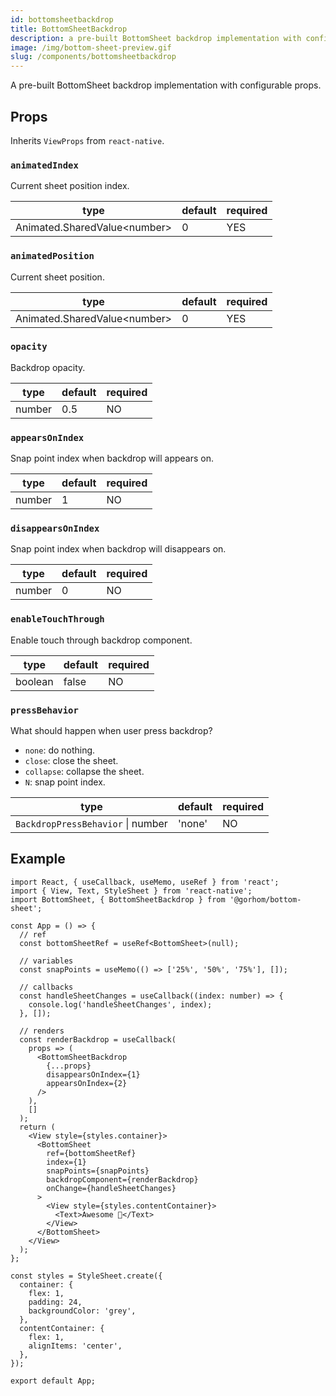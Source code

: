 ```yaml
---
id: bottomsheetbackdrop
title: BottomSheetBackdrop
description: a pre-built BottomSheet backdrop implementation with configurable props.
image: /img/bottom-sheet-preview.gif
slug: /components/bottomsheetbackdrop
---
```


A pre-built BottomSheet backdrop implementation with configurable props.

## Props

Inherits `ViewProps` from `react-native`.

### `animatedIndex`

Current sheet position index.

| type                          | default | required |
| ----------------------------- | ------- | -------- |
| Animated.SharedValue<number\> | 0       | YES      |

### `animatedPosition`

Current sheet position.

| type                          | default | required |
| ----------------------------- | ------- | -------- |
| Animated.SharedValue<number\> | 0       | YES      |

### `opacity`

Backdrop opacity.

| type   | default | required |
| ------ | ------- | -------- |
| number | 0.5     | NO       |

### `appearsOnIndex`

Snap point index when backdrop will appears on.

| type   | default | required |
| ------ | ------- | -------- |
| number | 1       | NO       |

### `disappearsOnIndex`

Snap point index when backdrop will disappears on.

| type   | default | required |
| ------ | ------- | -------- |
| number | 0       | NO       |

### `enableTouchThrough`

Enable touch through backdrop component.

| type    | default | required |
| ------- | ------- | -------- |
| boolean | false   | NO       |

### `pressBehavior`

What should happen when user press backdrop?

- `none`: do nothing.
- `close`: close the sheet.
- `collapse`: collapse the sheet.
- `N`: snap point index.

| type                              | default | required |
| --------------------------------- | ------- | -------- |
| `BackdropPressBehavior` \| number | 'none' | NO       |

## Example

```tsx
import React, { useCallback, useMemo, useRef } from 'react';
import { View, Text, StyleSheet } from 'react-native';
import BottomSheet, { BottomSheetBackdrop } from '@gorhom/bottom-sheet';

const App = () => {
  // ref
  const bottomSheetRef = useRef<BottomSheet>(null);

  // variables
  const snapPoints = useMemo(() => ['25%', '50%', '75%'], []);

  // callbacks
  const handleSheetChanges = useCallback((index: number) => {
    console.log('handleSheetChanges', index);
  }, []);

  // renders
  const renderBackdrop = useCallback(
    props => (
      <BottomSheetBackdrop
        {...props}
        disappearsOnIndex={1}
        appearsOnIndex={2}
      />
    ),
    []
  );
  return (
    <View style={styles.container}>
      <BottomSheet
        ref={bottomSheetRef}
        index={1}
        snapPoints={snapPoints}
        backdropComponent={renderBackdrop}
        onChange={handleSheetChanges}
      >
        <View style={styles.contentContainer}>
          <Text>Awesome 🎉</Text>
        </View>
      </BottomSheet>
    </View>
  );
};

const styles = StyleSheet.create({
  container: {
    flex: 1,
    padding: 24,
    backgroundColor: 'grey',
  },
  contentContainer: {
    flex: 1,
    alignItems: 'center',
  },
});

export default App;
```
